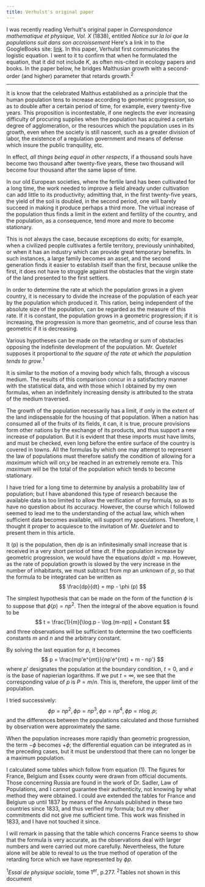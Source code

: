 ```yaml
---
title: Verhulst's original paper
---
```


I was recently reading Verhult's original paper in *Correspondance mathematique et physique, Vol. X* (1838), entitled *Notice sur la loi que la
populations suit dans son accroissement* Here's a link in to the GoogleBooks site: [link](https://books.google.com/books?id=8GsEAAAAYAAJ&pg=PA113#v=onepage&q&f=false).  In this paper, Verhulst first communicates the logistic equation.  I went to it to confirm that when he formulated the equation, that it did not include $K$, as often mis-cited in ecology papers and books.  In the paper below, he bridges Malthusian growth with a second-order (and higher) parameter that retards growth.<sup>2</sup>

---

It is know that the celebrated Malthus established as a principle that the human population tens to increase according to geometric progression, so as to double after a certain period of time, for example, every twenty-five years.  This proposition is incontestable, if one neglects the ever increasing difficulty of procuring supplies when the population has acquired a certain degree of agglomeration, or the resources which the population uses in its growth, even when the society is still nascent, such as a greater division of labor, the existence of a regulation government and means of defense which insure the public tranquility, etc.

In effect, *all things being equal in other respects*, if a thousand souls have become two thousand after twenty-five years, these two thousand will become four thousand after the same lapse of time.

In our old European societies, where the fertile land has been cultivated for a long time, the work needed to improve a field already under cultivation can add little to its productivity; admitting that, in the first twenty-five years, the yield of the soil is doubled, in the second period, one will barely succeed in making it produce perhaps a third more.  The virtual increase of the population thus finds a limit in the extent and fertility of the country, and the population, as a consequence, tend more and more to become stationary.

This is not always the case, because exceptions do exits; for example, when a civilized people cultivates a fertile territory, previously uninhabited, or when it has an industry which can provide great temporary benefits.  In such instances, a large family becomes an asset, and the second generation finds it easier to establish itself than the first, because unlike the first, it does not have to struggle against the obstacles that the virgin state of the land presented to the first settlers.

In order to determine the rate at which the population grows in a given country, it is necessary to divide the increase of the population of each year by the population which produced it.  This ration, being independent of the absolute size of the population, can be regarded as the measure of this rate.  If it is constant, the population grows in a geometric progression; if it is increasing, the progression is more than geometric, and of course less than geometric if it is decreasing.

Various hypotheses can be made on the retarding or sum of obstacles opposing the indefinite development of the population.  Mr. *Quetelet* supposes it proportional to *the square of the rate at which the population tends to grow*.<sup>1</sup>

It is similar to the motion of a moving body which falls, through a viscous medium.  The results of this comparison concur in a satisfactory manner with the statistical data, and with those which I obtained by my own formulas, when an indefinitely increasing density is attributed to the strata of the medium traversed.

The growth of the population necessarily has a limit, if only in the extent of the land indispensable for the housing of that population.  When a nation has consumed all of the fruits of its fields, it can, it is true, procure provisions form other nations by the exchange of its products, and thus support a new increase of population.  But it is evident that these imports must have limits, and must be checked, even long before the entire surface of the country is covered in towns.  All the formulas by which one may attempt to represent the law of populations must therefore satisfy the condition of allowing for a *maximum* which will on;y be reached in an extremely remote era.  This *maximum* will be the total of the population which tends to become stationary.

I have tried for a long time to determine by analysis a probability law of population; but I have abandoned this type of research because the available data is too limited to allow the verification of my formula, so as to have no question about its accuracy.  However, the course which I followed seemed to lead me to the understanding of the actual law, which when sufficient data becomes available, will support my speculations.  Therefore, I thought it proper to acquiesce to the invitation of Mr. *Quetelet* and to present them in this article.

It \(p\) is the population, then $dp$ is an infinitesimally small increase that is received in a very short period of time $dt$.  If the population increase by geometric progression, we would have the equations $dp/dt = mp$.  However, as the rate of population growth is slowed by the very increase in the number of inhabitants, we must subtract from $mp$ an unknown of $p$, so that the formula to be integrated can be written as
$$
\frac{dp}{dt} = mp - \phi (p)
$$

The simplest hypothesis that can be made on the form of the function $\phi$ is to suppose that $\phi (p) = np^2$.  Then the integral of the above equation is found to be
$$
t = \frac{1}{m}[\log.p - \log.(m-np)] + Constant
$$
and three observations will be sufficient to determine the two coefficients constants $m$ and $n$ and the arbitrary constant.

By solving the last equation for $p$, it becomes
$$
p = \frac{mp'e^{mt}}{np'e^{mt} + m - np'}
$$
where $p'$ designates the population at the boundary condition, $t = 0$, and $e$ is the base of napierian logarithms.  If we put $t = \infty$, we see that the corresponding value of $p$ is $P = m/n$.  This is, therefore, the upper limit of the population.

I tried successively:
$$
\phi p = np^2, \phi p = np^3, \phi p = np^4, \phi p = n \log.p;
$$
and the differences between the populations calculated and those furnished by observation were approximately the same.

When the population increases more rapidly than geometric progression, the term $-\phi$ becomes $+ \phi$; the differential equation can be integrated as in the preceding cases, but it must be understood that there can no longer be a maximum population.

I calculated some tables which follow from equation (1).  The figures for France, Belgium and Essex county were drawn from official documents.  Those concerning Russia are found in the work of Dr. Sadler, Law of Populations, and I cannot guarantee their authenticity, not knowing by what method they were obtained.  I could ave extended the tables for France and Belgium up until 1837 by means of the Annuals published in these two countries since 1833, and thus verified my formula; but my other commitments did not give me sufficient time.  This work was finished in 1833, and I have not touched it since.

I will remark in passing that the table which concerns France seems to show that the formula is very accurate, as the observations deal with larger numbers and were carried out more carefully.  Nevertheless, the future alone will be able to reveal to us the true method of operation of the retarding force which we have represented by $\phi p$.

<sup>1</sup>*Essai de physique sociale*, tome 1<sup>er</sup>, p.277.
<sup>2</sup>Tables not shown in this document